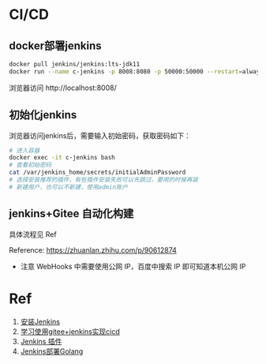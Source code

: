 # CI/CD

## docker部署jenkins

```bash
docker pull jenkins/jenkins:lts-jdk11
docker run --name c-jenkins -p 8008:8080 -p 50000:50000 --restart=always -u root -v /var/run/docker.sock:/var/run/docker.sock -v jenkins-data:/var/jenkins_home -d jenkinsci/blueocean
```

浏览器访问 http://localhost:8008/

## 初始化jenkins

浏览器访问jenkins后，需要输入初始密码，获取密码如下：

```bash
# 进入容器
docker exec -it c-jenkins bash
# 查看初始密码
cat /var/jenkins_home/secrets/initialAdminPassword
# 选择安装推荐的插件，有些插件安装失败可以先跳过，要用的时候再装
# 新建用户，也可以不新建，使用admin账户
```

## jenkins+Gitee 自动化构建

具体流程见 Ref

Reference: https://zhuanlan.zhihu.com/p/90612874

- 注意 WebHooks 中需要使用公网 IP，百度中搜索 IP 即可知道本机公网 IP

# Ref

1. [安装Jenkins](https://www.jenkins.io/zh/doc/book/installing/)
2. [学习使用gitee+jenkins实现cicd](https://blog.csdn.net/hyx1229/article/details/127213111)
3. [Jenkins 插件](https://gitee.com/help/articles/4193)
4. [Jenkins部署Golang](https://blog.csdn.net/weixin_46837396/article/details/119247154)